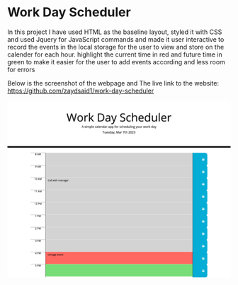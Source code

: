 # Work Day Scheduler

In this project I have used HTML as the baseline layout, styled it with CSS and used Jquery for JavaScript commands and made it user interactive to record the events in the local storage for the user to view and store on the calender for each hour. highlight the current time in red and future time in green to make it easier for the user to add events according and less room for errors

Below is the screenshot of the webpage and The live link to the website: https://github.com/zaydsaid1/work-day-scheduler

![Work Day Scheduler](./Assets/work-day-scheluder-screenshot.png)
